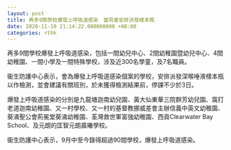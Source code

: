 ```yaml
---
layout: post
title: 再多9間學校爆發上呼吸道感染　當局會安排派發樣本瓶
date: 2020-11-10 21:14:22.000000000 +08:00
categories: rthk
---
```


再多9間學校爆發上呼吸道感染，包括一間幼兒中心、2間幼稚園暨幼兒中心、4間幼稚園、一間小學及一間特殊學校，涉及近300名學童，及7名職員。

衞生防護中心表示，會為爆發上呼吸道感染個案的學校，安排派發深喉唾液樣本瓶以作檢測，並會建議有關班別，於未獲得檢測結果前，停課不少於3日。

爆發上呼吸道感染的分別是九龍塘迦南幼兒園、黃大仙東華三院群芳幼兒園、窩打老道迦南幼稚園、又一村學校、又一村的基督教挪威差會主辦信義中英文幼稚園、葵涌聖公會荊冕堂葵涌幼稚園、荃灣救世軍富強幼稚園、西貢Clearwater Bay School、及元朗的匡智元朗晨曦學校。

衞生防護中心表示，9月中至今錄得超過90間學校，爆發上呼吸道感染。
